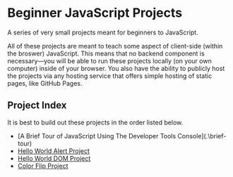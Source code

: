 # Beginner JavaScript Projects

A series of very small projects meant for beginners to JavaScript.

All of these projects are meant to teach some aspect of client-side (within the broswer) JavaScript. This means that no backend component is necessary—you will be able to run these projects locally (on your own computer) inside of your browser. You also have the ability to publicly host the projects via any hosting service that offers simple hosting of static pages, like GitHub Pages.

## Project Index

It is best to build out these projects in the order listed below.

- [A Brief Tour of JavaScript Using The Developer Tools Console](.\brief-tour\)
- [Hello World Alert Project](.\hello-world-alert)
- [Hello World DOM Project](.\hello-world-dom)
- [Color Flip Project](.\color-flip)

